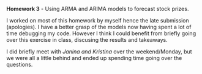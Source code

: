 **Homework 3** - Using ARMA and ARIMA models to forecast stock prizes.

I worked on most of this homework by myself hence the late submission (apologies). I have a better grasp of the models now having spent a lot of time debugging my code.
However I think I could benefit from briefly going over this exercise in class, discusing the results and takeaways.

I did briefly meet with *Janina and Kristina* over the weekend/Monday, but we were all a little behind and ended up spending time going over the questions.
